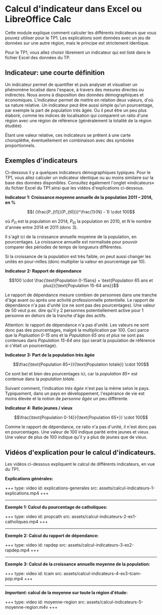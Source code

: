 # Calcul d'indicateur dans Excel ou LibreOffice Calc

Cette module explique comment calculer les différents indicateurs que vous pouvez utiliser pour le TP1. Les explications sont données avec un jeu de données sur une autre région, mais le principe est strictement identique.

Pour le TP1, vous allez choisir librement un indicateur qui est listé dans le fichier Excel des données du TP.


## Indicateur: une courte définition

Un indicateur permet de quantifier et puis analyser et visualiser un phénomène localisé dans l'espace, à travers des mesures directes ou indirectes. Nous avons à disposition des données démographiques et économiques. L'indicateur permet de mettre en relation deux valeurs, d'où sa nature relative. Un indicateur peut être aussi simple qu'un pourcentage, par exemple la part de population très âgée. Ou il peut être un peu plus élaboré, comme les indices de localisation qui comparent un ratio d'une région avec une région de référence (généralement la totalité de la région étudiée).

Étant une valeur relative, ces indicateurs se prêtent à une carte choroplèthe, éventuellement en combinaison avec des symboles proportionnels.


## Exemples d'indicateurs

Ci-dessous il y a quelques indicateurs démographiques typiques. Pour le TP1, vous allez calculer un indicateur identique ou au moins similaire sur la base des données disponibles. Consultez également l'onglet «indicateurs» du fichier Excel du TP1 ainsi que les vidéos d'explications ci-dessous.

**Indicateur 1: Croissance moyenne annuelle de la population 2011 – 2014, en %**

$$( (\frac{P_{t1}}{P_{t0}})^\frac{1}{N} - 1) \cdot 100$$

où $P_{t1}$ est la population en 2014, $P_{t0}$ la population en 2010, et $N$ le nombre d'année entre 2014 et 2011 (donc 3).

Il s'agit ici de la croissance annuelle moyenne de la population, en pourcentages. La croissance annuelle est normalisée pour pouvoir comparer des périodes de temps de longueurs différentes.

Si la croissance de la population est très faible, on peut aussi changer les unités en pour-milles (donc multiplier la valeur en pourcentage par 10).


**Indicateur 2: Rapport de dépendance**

$$100 \cdot \frac{\text{Population 0-15ans} + \text{Population 65 ans et plus}}{\text{Population 15-64 ans}}$$

Le rapport de dépendance mesure combien de personnes dans une tranche d'âge avant ou après une activité professionnelle potentielle. Le rapport de dépendance n'a pas d'unité (ce ne sont pas des pourcentages). Une valeur de 50 veut p.ex. dire qu'il y 2 personnes potentiellement active pour 1 personne en dehors de la tranche d'âge des actifs.

Attention: le rapport de dépendance n'a pas d'unité. Les valeurs ne sont donc pas des pourcentages, malgré la multiplication par 100. Ceci parce que la *Popluation 0-15 ans* et la *Population 65 ans et plus* ne sont pas contenues dans *Population 15-64 ans* (qui serait la population de référence si c'était un pourcentage).


**Indicateur 3: Part de la population très âgée**

$$\frac{\text{Population 85+}}{\text{Population totale}} \cdot 100$$

Ce sont bel et bien des pourcentages ici, car la *population 85+* est contenue dans la *population totale*.

Suivant comment, l'indication *très âgée* n'est pas la même selon le pays. Typiquement, dans un pays en développement, l'espérance de vie est moins élevée et la notion de *personne âgée* un peu différente.


**Indicateur 4: Ratio jeunes / vieux**

$$\frac{\text{Population 0-14}}{\text{Population 65+}} \cdot 100$$

Comme le rapport de dépendance, ce ratio n'a pas d'unité, il n'est donc pas en pourcentages. Une valeur de 100 indique parité entre jeunes et vieux. Une valeur de plus de 100 indique qu'il y a plus de jeunes que de vieux.



## Vidéos d'explication pour le calcul d'indicateurs.

Les vidéos ci-dessous expliquent le calcul de différents indicateurs, en vue du TP1.

**Explications générales:**  

+++
type: video
id: explications-generales
src: assets/calcul-indicateurs-1-explications.mp4
+++

---

**Exemple 1: Calcul du pourcentage de catholiques:**

+++
type: video
id: propcath
src: assets/calcul-indicateurs-2-ex1-catholiques.mp4
+++

---

**Exemple 2: Calcul du rapport de dépendance:**

+++
type: video
id: rapdep
src: assets/calcul-indicateurs-3-ex2-rapdep.mp4
+++

---

**Exemple 3: Calcul de la croissance annuelle moyenne de la population:**

+++
type: video
id: tcam
src: assets/calcul-indicateurs-4-ex3-tcam-pop.mp4
+++

---

**_Important:_ calcul de la moyenne sur toute la région d'étude:**

+++
type: video
id: moyenne-region
src: assets/calcul-indicateurs-5-moyenne-region.m4v
+++
